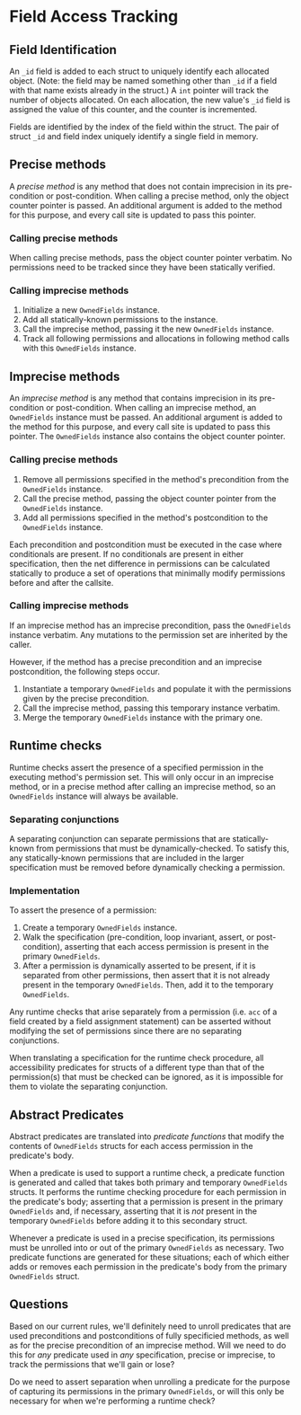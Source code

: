 # Field Access Tracking

## Field Identification

An `_id` field is added to each struct to uniquely identify each allocated object. (Note: the field may be named something other than `_id` if a field with that name exists already in the struct.) A `int` pointer will track the number of objects allocated. On each allocation, the new value's `_id` field is assigned the value of this counter, and the counter is incremented.

Fields are identified by the index of the field within the struct. The pair of struct `_id` and field index uniquely identify a single field in memory.

## Precise methods

A *precise method* is any method that does not contain imprecision in its pre-condition or post-condition. When calling a precise method, only the object counter pointer is passed. An additional argument is added to the method for this purpose, and every call site is updated to pass this pointer.

### Calling precise methods

When calling precise methods, pass the object counter pointer verbatim. No permissions need to be tracked since they have been statically verified.

### Calling imprecise methods

1. Initialize a new `OwnedFields` instance.
2. Add all statically-known permissions to the instance.
3. Call the imprecise method, passing it the new `OwnedFields` instance.
4. Track all following permissions and allocations in following method calls with this `OwnedFields` instance.

## Imprecise methods

An *imprecise method* is any method that contains imprecision in its pre-condition or post-condition. When calling an imprecise method, an `OwnedFields` instance must be passed. An additional argument is added to the method for this purpose, and every call site is updated to pass this pointer. The `OwnedFields` instance also contains the object counter pointer.

### Calling precise methods

1. Remove all permissions specified in the method's precondition from the `OwnedFields` instance.
2. Call the precise method, passing the object counter pointer from the `OwnedFields` instance.
3. Add all permissions specified in the method's postcondition to the `OwnedFields` instance.

Each precondition and postcondition must be executed in the case where conditionals are present. If no conditionals are present in either specification, then the net difference in permissions can be calculated statically to produce a set of operations that minimally modify permissions before and after the callsite.
### Calling imprecise methods

If an imprecise method has an imprecise precondition, pass the `OwnedFields` instance verbatim. Any mutations to the permission set are inherited by the caller.

However, if the method has a precise precondition and an imprecise postcondition, the following steps occur. 

1. Instantiate a temporary `OwnedFields` and populate it with the permissions given by the precise precondition.
2. Call the imprecise method, passing this temporary instance verbatim. 
3. Merge the temporary `OwnedFields` instance with the primary one.
## Runtime checks

Runtime checks assert the presence of a specified permission in the executing method's permission set. This will only occur in an imprecise method, or in a precise method after calling an imprecise method, so an `OwnedFields` instance will always be available. 
### Separating conjunctions
 A separating conjunction can separate permissions that are statically-known from permissions that must be dynamically-checked. To satisfy this, any statically-known permissions that are included in the larger specification must be removed before dynamically checking a permission.
### Implementation
To assert the presence of a permission:

1. Create a temporary `OwnedFields` instance.
2. Walk the specification (pre-condition, loop invariant, assert, or post-condition), asserting that each access permission is present in the primary `OwnedFields`.
3. After a permission is dynamically asserted to be present, if it is separated from other permissions, then assert that it is not already present in the temporary `OwnedFields`. Then, add it to the temporary `OwnedFields`.  

Any runtime checks that arise separately from a permission (i.e. `acc` of a field created by a field assignment statement) can be asserted without modifying the set of permissions since there are no separating conjunctions.

When translating a specification for the runtime check procedure, all accessibility predicates for structs of a different type than that of the permission(s) that must be checked can be ignored, as it is impossible for them to violate the separating conjunction.

## Abstract Predicates
Abstract predicates are translated into *predicate functions* that modify the contents of `OwnedFields` structs for  each access permission in the predicate's body.

When a predicate is used to support a runtime check, a predicate function is generated and called that takes both primary and temporary `OwnedFields` structs. It performs the runtime checking procedure for each permission in the predicate's body; asserting that a permission is present in the primary `OwnedFields` and, if necessary, asserting that it is *not* present in the temporary `OwnedFields` before adding it to this secondary struct.

Whenever a predicate is used in a precise specification, its permissions must be unrolled into or out of the primary `OwnedFields` as necessary. Two predicate functions are generated for these situations; each of which either adds or removes each permission in the predicate's body from the primary `OwnedFields` struct.

## Questions

Based on our current rules, we'll definitely need to unroll predicates that are used preconditions and postconditions of fully specificied methods, as well as for the precise precondition of an imprecise method.
Will we need to do this for *any* predicate used in *any* specification, precise or imprecise, to track the permissions that we'll gain or lose? 

Do we need to assert separation when unrolling a predicate for the purpose of capturing its permissions in the primary `OwnedFields`, or will this only be necessary for when we're performing a runtime check?